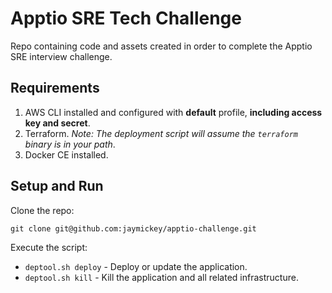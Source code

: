 # Apptio SRE Tech Challenge

Repo containing code and assets created in order to complete the Apptio SRE interview challenge.

## Requirements

1. AWS CLI installed and configured with **default** profile, **including access key and secret**.
2. Terraform. *Note: The deployment script will assume the `terraform` binary is in your path*.
3. Docker CE installed.

## Setup and Run

Clone the repo:

`git clone git@github.com:jaymickey/apptio-challenge.git`

Execute the script:

- `deptool.sh deploy` - Deploy or update the application.
- `deptool.sh kill` - Kill the application and all related infrastructure.